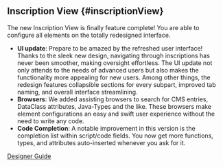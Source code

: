 ## Inscription View {#inscriptionView}

The new Inscription View is finally feature complete! You are able to configure 
all elements on the totally redesigned interface.

- **UI update**:  Prepare to be amazed by the refreshed user interface! 
Thanks to the sleek new design, navigating through inscriptions has 
never been smoother, making oversight effortless. The UI update not only 
attends to the needs of advanced users but also makes the functionality 
more appealing for new users. Among other things, the redesign features 
collapsible sections for every subpart, improved tab naming, and overall interface streamlining.
- **Browsers**: We added assisting browsers to search for CMS entries, DataClass attributes, 
Java-Types and the like. These browsers make element configurations an easy and swift 
user experience without the need to write any code.
- **Code Completion**: A notable improvement in this version is the completion 
list within script/code fields. You now get more functions, types, and attributes 
auto-inserted whenever you ask for it.

<div class="short-links">
	<a href="${docBaseUrl}/designer-guide/process-modeling/process-modeling/process-inscription-editor-view.html"
		target="_blank" rel="noopener noreferrer">
		<i class="si si-book"></i> Designer Guide
	</a>
</div>
